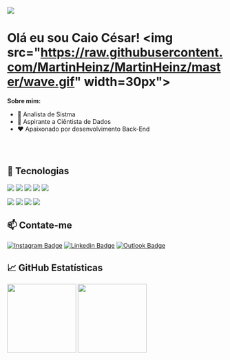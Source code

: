 ![](https://komarev.com/ghpvc/?username=caiocof&color=critical)

<!-- More info, tips and tricks for making GitHub Profile README can be found in my article at https://towardsdatascience.com/build-a-stunning-readme-for-your-github-profile-9b80434fe5d7 -->

# Olá eu sou Caio César! <img src="https://raw.githubusercontent.com/MartinHeinz/MartinHeinz/master/wave.gif" width=30px">

**Sobre mim:**

- 🔭 Analista de Sistma
- 🌱 Aspirante a Ciêntista de Dados
- ❤️ Apaixonado por desenvolvimento Back-End

<br>
<br>

## 🔧 Tecnologias
![](https://img.shields.io/badge/Python-informational?style=flat&logo=python&logoColor=white&color=critical)
![](https://img.shields.io/badge/Django-informational?style=flat&logo=django&logoColor=white&color=critical)
![](https://img.shields.io/badge/FastAPI-informational?style=flat&logo=fastapi&logoColor=white&color=critical)
![](https://img.shields.io/badge/Node-informational?style=flat&logo=javascript&logoColor=white&color=critical)
![](https://img.shields.io/badge/PHP-informational?style=flat&logo=PHP&logoColor=white&color=critical)

![](https://img.shields.io/badge/MySQL-informational?style=flat&logo=MySQL&logoColor=white&color=critical)
![](https://img.shields.io/badge/PostgreSQL-informational?style=flat&logo=Postgresql&logoColor=white&color=critical)
![](https://img.shields.io/badge/Selenium-informational?style=flat&logo=Selenium&logoColor=white&color=critical)
![](https://img.shields.io/badge/Docker-informational?style=flat&logo=Docker&logoColor=white&color=critical)


## 📫 Contate-me
[![Instagram Badge](https://img.shields.io/badge/-@Caiocof21-informational?style=flat&logo=instagram&logoColor=white&color=critical&link=https://www.instagram.com/Caiocof21/)](https://www.instagram.com/Caiocof21/) 
[![Linkedin Badge](https://img.shields.io/badge/-Caio%20Cesar-informational?style=flat&logo=Linkedin&logoColor=white&color=critical&link=https://www.linkedin.com/in/Caiocof21/)](https://www.linkedin.com/in/Caiocof21/) 
[![Outlook Badge](https://img.shields.io/badge/-caiooliveira3652@outlook.com-informational?style=flat&logo=Gmail&logoColor=white&color=critical&link=mailto:caiooliveira3652@outlook.com)](mailto:caiooliveira3652@outlook.com)

## &#x1f4c8; GitHub Estatísticas
<img height="160" src="https://github-readme-stats.vercel.app/api?username=caiocof&show_icons=true&theme=vision-friendly-dark"> <img height="160" src="https://github-readme-stats.vercel.app/api/top-langs/?username=caiocof&langs_count=5&layout=compact&theme=vision-friendly-dark">
